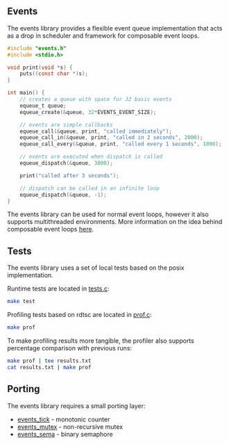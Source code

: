 ## Events ##

The events library provides a flexible event queue implementation
that acts as a drop in scheduler and framework for composable event
loops.

``` c
#include "events.h"
#include <stdio.h>

void print(void *s) {
    puts((const char *)s);
}

int main() {
    // creates a queue with space for 32 basic events
    equeue_t queue;
    equeue_create(&queue, 32*EVENTS_EVENT_SIZE);

    // events are simple callbacks
    equeue_call(&queue, print, "called immediately");
    equeue_call_in(&queue, print, "called in 2 seconds", 2000);
    equeue_call_every(&queue, print, "called every 1 seconds", 1000);

    // events are executed when dispatch is called
    equeue_dispatch(&queue, 3000);

    print("called after 3 seconds");

    // dispatch can be called in an infinite loop
    equeue_dispatch(&queue, -1);
}
```

The events library can be used for normal event loops, however it also
supports multithreaded environments. More information on the idea
behind composable event loops 
[here](https://gist.github.com/geky/4969d940f1bd5596bdc10e79093e2553).

## Tests ##

The events library uses a set of local tests based on the posix implementation.

Runtime tests are located in [tests.c](tests/tests.c):

``` bash
make test
```

Profiling tests based on rdtsc are located in [prof.c](tests/prof.c):

``` bash
make prof
```

To make profiling results more tangible, the profiler also supports percentage
comparison with previous runs:
``` bash
make prof | tee results.txt
cat results.txt | make prof
```

## Porting ##

The events library requires a small porting layer:
- [events_tick](events_tick.h) - monotonic counter
- [events_mutex](events_mutex.h) - non-recursive mutex
- [events_sema](events_sema.h) - binary semaphore
